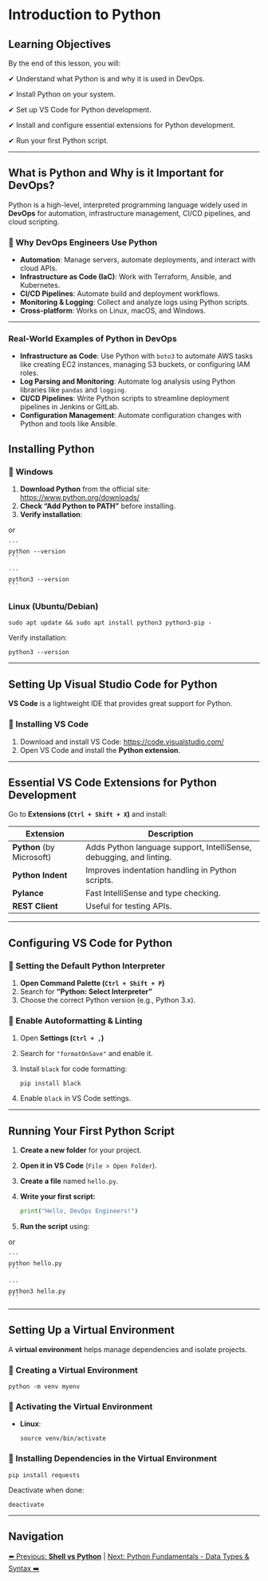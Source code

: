 # Introduction to Python

## **Learning Objectives**

By the end of this lesson, you will:

✔ Understand what Python is and why it is used in DevOps.

✔ Install Python on your system.

✔ Set up VS Code for Python development.

✔ Install and configure essential extensions for Python development.

✔ Run your first Python script.

---

## **What is Python and Why is it Important for DevOps?**

Python is a high-level, interpreted programming language widely used in **DevOps** for automation, infrastructure management, CI/CD pipelines, and cloud scripting.

### **🔹 Why DevOps Engineers Use Python**

- **Automation**: Manage servers, automate deployments, and interact with cloud APIs.
- **Infrastructure as Code (IaC)**: Work with Terraform, Ansible, and Kubernetes.
- **CI/CD Pipelines**: Automate build and deployment workflows.
- **Monitoring & Logging**: Collect and analyze logs using Python scripts.
- **Cross-platform**: Works on Linux, macOS, and Windows.

---

### **Real-World Examples of Python in DevOps**

- **Infrastructure as Code**: Use Python with `boto3` to automate AWS tasks like creating EC2 instances, managing S3 buckets, or configuring IAM roles.
- **Log Parsing and Monitoring**: Automate log analysis using Python libraries like `pandas` and `logging`.
- **CI/CD Pipelines**: Write Python scripts to streamline deployment pipelines in Jenkins or GitLab.
- **Configuration Management**: Automate configuration changes with Python and tools like Ansible.


## **Installing Python**

### **🔹 Windows**

1. **Download Python** from the official site: https://www.python.org/downloads/
2. **Check “Add Python to PATH”** before installing.
3. **Verify installation**:

or
    
    ```
    python --version
    ```
    
    ```
    python3 --version
    ```
    

### **Linux (Ubuntu/Debian)**

```
sudo apt update && sudo apt install python3 python3-pip -
```

Verify installation:

```
python3 --version
```

---

## **Setting Up Visual Studio Code for Python**

**VS Code** is a lightweight IDE that provides great support for Python.

### **🔹 Installing VS Code**

1. Download and install VS Code: https://code.visualstudio.com/
2. Open VS Code and install the **Python extension**.

---

## **Essential VS Code Extensions for Python Development**

Go to **Extensions (`Ctrl + Shift + X`)** and install:

| Extension | Description |
| --- | --- |
| **Python** (by Microsoft) | Adds Python language support, IntelliSense, debugging, and linting. |
| **Python Indent** | Improves indentation handling in Python scripts. |
| **Pylance** | Fast IntelliSense and type checking. |
| **REST Client** | Useful for testing APIs. |

---

## **Configuring VS Code for Python**

### **🔹 Setting the Default Python Interpreter**

1. **Open Command Palette (`Ctrl + Shift + P`)**
2. Search for **“Python: Select Interpreter”**
3. Choose the correct Python version (e.g., Python 3.x).

### **🔹 Enable Autoformatting & Linting**

1. Open **Settings (`Ctrl + ,`)**
2. Search for `"formatOnSave"` and enable it.
3. Install `black` for code formatting:
    
    ```
    pip install black
    ```
    
4. Enable `black` in VS Code settings.

---

## **Running Your First Python Script**

1. **Create a new folder** for your project.
2. **Open it in VS Code** (`File > Open Folder`).
3. **Create a file** named `hello.py`.
4. **Write your first script:**
    
    ```python
    print("Hello, DevOps Engineers!")
    ```
    
5. **Run the script** using:

or
    
    ```
    python hello.py
    ```
    
    ```
    python3 hello.py
    ```
    

---

## **Setting Up a Virtual Environment**

A **virtual environment** helps manage dependencies and isolate projects.

### **🔹 Creating a Virtual Environment**

```
python -m venv myenv
```

### **🔹 Activating the Virtual Environment**

- **Linux**:
    
    ```
    source venv/bin/activate
    ```
    

### **🔹 Installing Dependencies in the Virtual Environment**

```
pip install requests
```

Deactivate when done:

```
deactivate
```

---
## Navigation

[⬅️ Previous: **Shell vs Python**](shell-vs-python.md) | [Next: Python Fundamentals - Data Types & Syntax ➡️](python-syntax.md)
